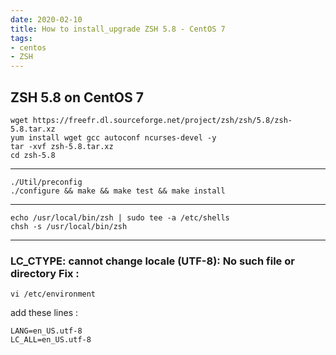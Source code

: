 ```yaml
---
date: 2020-02-10
title: How to install_upgrade ZSH 5.8 - CentOS 7
tags:
- centos
- ZSH
---
```


## ZSH 5.8 on CentOS 7

```
wget https://freefr.dl.sourceforge.net/project/zsh/zsh/5.8/zsh-5.8.tar.xz
yum install wget gcc autoconf ncurses-devel -y
tar -xvf zsh-5.8.tar.xz
cd zsh-5.8
```

---------------------------------------------

```
./Util/preconfig
./configure && make && make test && make install
```

-------

```
echo /usr/local/bin/zsh | sudo tee -a /etc/shells
chsh -s /usr/local/bin/zsh
```

---------------------------------------------

### LC_CTYPE: cannot change locale (UTF-8): No such file or directory Fix :

```
vi /etc/environment
```

add these lines :

```
LANG=en_US.utf-8
LC_ALL=en_US.utf-8
```